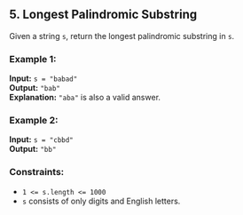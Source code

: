 ## 5. Longest Palindromic Substring

Given a string `s`, return the longest palindromic substring in `s`.

### Example 1:

**Input:** `s = "babad"`  
**Output:** `"bab"`  
**Explanation:** `"aba"` is also a valid answer.

### Example 2:

**Input:** `s = "cbbd"`  
**Output:** `"bb"`

### Constraints:

- `1 <= s.length <= 1000`
- `s` consists of only digits and English letters.
